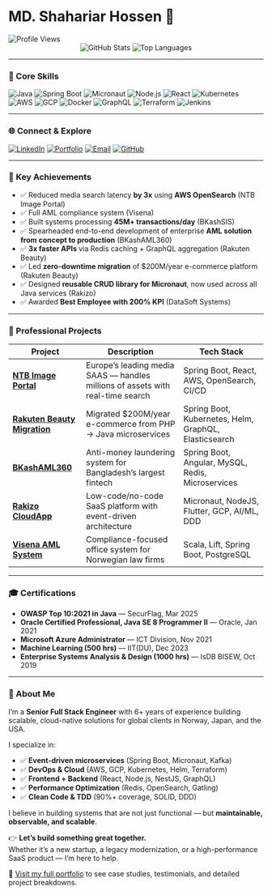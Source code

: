 # MD. Shahariar Hossen 👋
<img src="https://komarev.com/ghpvc/?username=shshetudev&label=Profile+Views&color=a4c639&style=plastic" alt="Profile Views" />

<div align="center">
  <img src="https://github-readme-stats.vercel.app/api?username=shshetudev&show_icons=true&theme=dark&count_private=true" alt="GitHub Stats" />
  <img src="https://github-readme-stats.vercel.app/api/top-langs/?username=shshetudev&layout=compact&theme=dark" alt="Top Languages" />
</div>

---

### 🔧 Core Skills

![Java](https://img.shields.io/badge/Java-ED8B08?style=for-the-badge&logo=java&logoColor=white)
![Spring Boot](https://img.shields.io/badge/Spring_Boot-6DB33F?style=for-the-badge&logo=spring-boot&logoColor=white)
![Micronaut](https://img.shields.io/badge/Micronaut-2C95A7?style=for-the-badge&logo=micronaut&logoColor=white)
![Node.js](https://img.shields.io/badge/Node.js-339933?style=for-the-badge&logo=node.js&logoColor=white)
![React](https://img.shields.io/badge/React-20232A?style=for-the-badge&logo=react&logoColor=61DAFB)
![Kubernetes](https://img.shields.io/badge/Kubernetes-326CE5?style=for-the-badge&logo=kubernetes&logoColor=white)
![AWS](https://img.shields.io/badge/AWS-232F3E?style=for-the-badge&logo=amazon-aws&logoColor=white)
![GCP](https://img.shields.io/badge/GCP-4285F5?style=for-the-badge&logo=google-cloud&logoColor=white)
![Docker](https://img.shields.io/badge/Docker-2496E0?style=for-the-badge&logo=docker&logoColor=white)
![GraphQL](https://img.shields.io/badge/GraphQL-E10098?style=for-the-badge&logo=graphql&logoColor=white)
![Terraform](https://img.shields.io/badge/Terraform-7B42BC?style=for-the-badge&logo=terraform&logoColor=white)
![Jenkins](https://img.shields.io/badge/Jenkins-D24939?style=for-the-badge&logo=jenkins&logoColor=white)

---

### 🌐 Connect & Explore

[![LinkedIn](https://img.shields.io/badge/LinkedIn-0077B5?style=for-the-badge&logo=linkedin&logoColor=white)](https://www.linkedin.com/in/md-shahariar-hossen-9129b5166/)
[![Portfolio](https://img.shields.io/badge/Portfolio-000000?style=for-the-badge&logo=website&logoColor=white)](https://shshetudev.com/)
[![Email](https://img.shields.io/badge/Email-D14836?style=for-the-badge&logo=gmail&logoColor=white)](mailto:shshetu2017@gmail.com)
[![GitHub](https://img.shields.io/badge/GitHub-181515?style=for-the-badge&logo=github&logoColor=white)](https://github.com/shshetudev)

---

### 🚀 Key Achievements

- ✅ Reduced media search latency **by 3x** using **AWS OpenSearch** (NTB Image Portal)
- ✅ Full AML compliance system (Visena)
- ✅ Built systems processing **45M+ transactions/day** (BKashSIS)
- ✅ Spearheaded end-to-end development of enterprise **AML solution from concept to production** (BKashAML360)
- ✅ **3x faster APIs** via Redis caching + GraphQL aggregation (Rakuten Beauty)
- ✅ Led **zero-downtime migration** of $200M/year e-commerce platform (Rakuten Beauty)
- ✅ Designed **reusable CRUD library for Micronaut**, now used across all Java services (Rakizo)
- ✅ Awarded **Best Employee with 200% KPI** (DataSoft Systems)

---

### 💼 Professional Projects

| Project | Description | Tech Stack |
|--------|-------------|------------|
| [**NTB Image Portal**](https://www.shshetudev.com/#ntb-image-portal) | Europe’s leading media SAAS — handles millions of assets with real-time search | Spring Boot, React, AWS, OpenSearch, CI/CD |
| [**Rakuten Beauty Migration**](https://www.shshetudev.com/#rakuten-beauty) | Migrated $200M/year e-commerce from PHP → Java microservices | Spring Boot, Kubernetes, Helm, GraphQL, Elasticsearch |
| [**BKashAML360**](https://www.shshetudev.com/#bkashaml360) | Anti-money laundering system for Bangladesh’s largest fintech | Spring Boot, Angular, MySQL, Redis, Microservices |
| [**Rakizo CloudApp**](https://www.shshetudev.com/#rakizo-cloudapp) | Low-code/no-code SaaS platform with event-driven architecture | Micronaut, NodeJS, Flutter, GCP, AI/ML, DDD |
| [**Visena AML System**](https://www.shshetudev.com/#visena-aml) | Compliance-focused office system for Norwegian law firms | Scala, Lift, Spring Boot, PostgreSQL |

---

### 🎓 Certifications

- **OWASP Top 10:2021 in Java** — SecurFlag, Mar 2025
- **Oracle Certified Professional, Java SE 8 Programmer II** — Oracle, Jan 2021
- **Microsoft Azure Administrator** — ICT Division, Nov 2021
- **Machine Learning (500 hrs)** — IIT(DU), Dec 2023
- **Enterprise Systems Analysis & Design (1000 hrs)** — IsDB BISEW, Oct 2019

---

### 📖 About Me

I’m a **Senior Full Stack Engineer** with 6+ years of experience building scalable, cloud-native solutions for global clients in Norway, Japan, and the USA.

I specialize in:
- ✅ **Event-driven microservices** (Spring Boot, Micronaut, Kafka)
- ✅ **DevOps & Cloud** (AWS, GCP, Kubernetes, Helm, Terraform)
- ✅ **Frontend + Backend** (React, Node.js, NestJS, GraphQL)
- ✅ **Performance Optimization** (Redis, OpenSearch, Gatling)
- ✅ **Clean Code & TDD** (90%+ coverage, SOLID, DDD)

I believe in building systems that are not just functional — but **maintainable, observable, and scalable**.

👉 **Let’s build something great together.**  
Whether it’s a new startup, a legacy modernization, or a high-performance SaaS product — I’m here to help.

🔗 [Visit my full portfolio](https://shshetudev.com/) to see case studies, testimonials, and detailed project breakdowns.